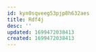 ```yaml
---
id: kyn0sqveeg53pjp8h632aes
title: Rdf4j
desc: ''
updated: 1699472038413
created: 1699472038413
---
```

